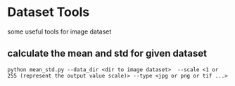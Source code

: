 # Dataset Tools
some useful tools for image dataset

## calculate the mean and std for given dataset

```
python mean_std.py --data_dir <dir to image dataset>  --scale <1 or 255 (represent the output value scale)> --type <jpg or png or tif ...>
```
